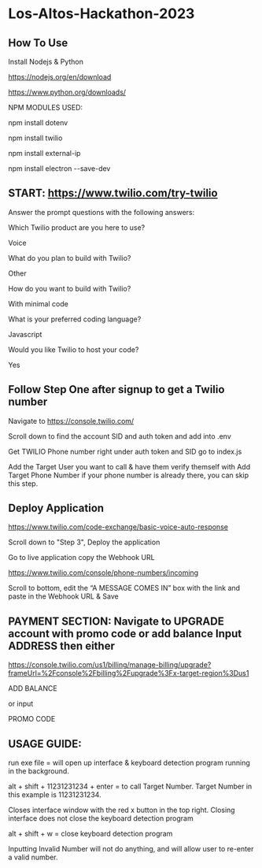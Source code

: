 # Los-Altos-Hackathon-2023

## How To Use
Install Nodejs & Python 

https://nodejs.org/en/download

https://www.python.org/downloads/

NPM MODULES USED:

npm install dotenv

npm install twilio

npm install external-ip

npm install electron --save-dev


## START: https://www.twilio.com/try-twilio 


Answer the prompt questions with the following answers:

Which Twilio product are you here to use?

Voice

What do you plan to build with Twilio?

Other

How do you want to build with Twilio?

With minimal code

What is your preferred coding language?

Javascript

Would you like Twilio to host your code?

Yes


## Follow Step One after signup to get a Twilio number

Navigate to https://console.twilio.com/

Scroll down to find the account SID and auth token and add into .env

Get TWILIO Phone number right under auth token and SID go to index.js

Add the Target User you want to call & have them verify themself with Add Target Phone Number if your phone number is already there, you can skip this step. 

## Deploy Application

https://www.twilio.com/code-exchange/basic-voice-auto-response

Scroll down to "Step 3", Deploy the application

Go to live application copy the Webhook URL

https://www.twilio.com/console/phone-numbers/incoming

Scroll to bottom, edit the “A MESSAGE COMES IN”  box with the link and paste in the Webhook URL & Save

## PAYMENT SECTION: Navigate to UPGRADE account with promo code or add balance Input ADDRESS then either 
https://console.twilio.com/us1/billing/manage-billing/upgrade?frameUrl=%2Fconsole%2Fbilling%2Fupgrade%3Fx-target-region%3Dus1

ADD BALANCE

or input

PROMO CODE

## USAGE GUIDE:

run exe file = will open up interface & keyboard detection program running in the background.

alt + shift + 11231231234 + enter = to call Target Number. Target Number in this example is 11231231234.

Closes interface window with the red x button in the top right. Closing interface does not close the keyboard detection program

alt + shift + w = close keyboard detection program

Inputting Invalid Number will not do anything, and will allow user to re-enter a valid number. 

